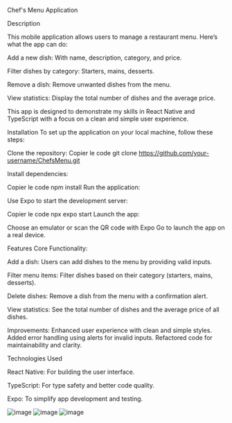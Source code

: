 Chef's Menu Application

Description

This mobile application allows users to manage a restaurant menu. Here’s what the app can do:

Add a new dish: With name, description, category, and price.

Filter dishes by category: Starters, mains, desserts.

Remove a dish: Remove unwanted dishes from the menu.

View statistics: Display the total number of dishes and the average price.

This app is designed to demonstrate my skills in React Native and TypeScript with a focus on a clean and simple user experience.


Installation
To set up the application on your local machine, follow these steps:

Clone the repository:
Copier le code
git clone https://github.com/your-username/ChefsMenu.git


Install dependencies:

Copier le code
npm install
Run the application:

Use Expo to start the development server:

Copier le code
npx expo start
Launch the app:


Choose an emulator or scan the QR code with Expo Go to launch the app on a real device.

Features
Core Functionality:

Add a dish: Users can add dishes to the menu by providing valid inputs.

Filter menu items: Filter dishes based on their category (starters, mains, desserts).

Delete dishes: Remove a dish from the menu with a confirmation alert.

View statistics: See the total number of dishes and the average price of all dishes.


Improvements:
Enhanced user experience with clean and simple styles.
Added error handling using alerts for invalid inputs.
Refactored code for maintainability and clarity.


Technologies Used

React Native: For building the user interface.

TypeScript: For type safety and better code quality.

Expo: To simplify app development and testing.


![image](https://github.com/user-attachments/assets/0daa597f-28c3-4070-8401-77fdf15656e2)
![image](https://github.com/user-attachments/assets/6c357a2a-ad38-4fbe-8507-7b17d20c8dcc)
![image](https://github.com/user-attachments/assets/d7b47d07-ede8-4af4-93e1-9602527a37a1)


